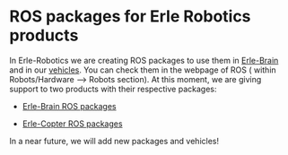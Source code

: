 # ROS packages for Erle Robotics products

In Erle-Robotics we are creating ROS packages to use them in [Erle-Brain](http://erlerobotics.com/blog/erle-brain/) and in our [vehicles](https://erlerobotics.com/blog/product-category/vehicles/). You can check them in the webpage of ROS ( within Robots/Hardware --> Robots section). At this moment, we are giving support to two products with their respective packages:

* [Erle-Brain ROS packages](http://wiki.ros.org/Robots/Erle-brain)

* [Erle-Copter ROS packages](http://wiki.ros.org/Robots/Erle-copter)

In a near future, we will add new packages and vehicles!